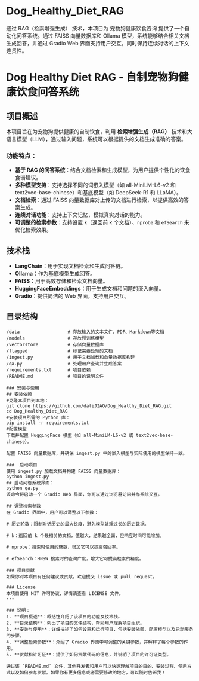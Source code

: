 # Dog_Healthy_Diet_RAG
通过 RAG（检索增强生成） 技术，本项目为 宠物狗健康饮食咨询 提供了一个自动化问答系统。通过 FAISS 向量数据库和 Ollama 模型，系统能够结合相关文档生成回答，并通过 Gradio Web 界面支持用户交互，同时保持连续对话的上下文连贯性。
# Dog Healthy Diet RAG - 自制宠物狗健康饮食问答系统

## 项目概述
本项目旨在为宠物狗提供健康的自制饮食，利用 **检索增强生成（RAG）** 技术和大语言模型（LLM），通过输入问题，系统可以根据提供的文档生成准确的答案。

### 功能特点：
- **基于 RAG 的问答系统**：结合文档检索和生成模型，为用户提供个性化的饮食食谱建议。
- **多种模型支持**：支持选择不同的词嵌入模型（如 all-MiniLM-L6-v2 和 text2vec-base-chinese）和基底模型（如 DeepSeek-R1 和 LLaMA）。
- **文档检索**：通过 FAISS 向量数据库对上传的文档进行检索，以提供高效的答案生成。
- **连续对话功能**：支持上下文记忆，模拟真实对话的能力。
- **可调整的检索参数**：支持设置 `k`（返回前 k 个文档）、`nprobe` 和 `efSearch` 来优化检索效果。

## 技术栈
- **LangChain**：用于实现文档检索和生成问答链。
- **Ollama**：作为基底模型生成回答。
- **FAISS**：用于高效存储和检索文档向量。
- **HuggingFaceEmbeddings**：用于生成文档和问题的嵌入向量。
- **Gradio**：提供简洁的 Web 界面，支持用户交互。

## 目录结构

```plaintext
/data                  # 存放输入的文本文件、PDF、Markdown等文档
/models                # 存放预训练模型
/vectorstore           # 存储向量数据库
/flagged               # 标记需要处理的文档
/ingest.py             # 用于文档加载和向量数据库构建
/qa.py                 # 处理用户查询并生成答案
/requirements.txt      # 项目依赖
/README.md             # 项目的说明文件

### 安装与使用
## 安装依赖
#克隆本项目到本地：
git clone https://github.com/daliJIAO/Dog_Healthy_Diet_RAG.git
cd Dog_Healthy_Diet_RAG
#安装项目所需的 Python 库：
pip install -r requirements.txt
#配置模型
下载并配置 HuggingFace 模型（如 all-MiniLM-L6-v2 或 text2vec-base-chinese）。

配置 FAISS 向量数据库，并确保 ingest.py 中的嵌入模型与实际使用的模型保持一致。

###  启动项目
使用 ingest.py 加载文档并构建 FAISS 向量数据库：
python ingest.py
## 启动问答系统界面：
python qa.py
该命令将启动一个 Gradio Web 界面，你可以通过浏览器访问并与系统交互。

## 调整检索参数
在 Gradio 界面中，用户可以调整以下参数：

# 历史轮数：限制对话历史的最大长度，避免模型处理过长的历史数据。

# k：返回前 k 个最相关的文档，值越大，结果越全面，但响应时间可能增加。

# nprobe：搜索时使用的簇数，增加它可以提高召回率。

# efSearch：HNSW 搜索时的查询广度，增大它可提高检索的精度。

### 项目贡献
如果你对本项目有任何建议或贡献，欢迎提交 issue 或 pull request。

### License
本项目使用 MIT 许可协议，详情请查看 LICENSE 文件。
---

### 说明：
1. **项目概述**：概括性介绍了该项目的功能及技术栈。
2. **目录结构**：列出了项目的文件结构，帮助用户理解项目组织。
3. **安装与使用**：详细描述了如何设置和运行项目，包括安装依赖、配置模型以及启动服务的步骤。
4. **调整检索参数**：介绍了 Gradio 界面中可调整的关键参数，并解释了每个参数的作用。
5. **贡献和许可证**：提供了如何贡献代码的信息，并说明了项目的许可证类型。

通过该 `README.md` 文件，其他开发者和用户可以快速理解项目的目的、安装过程、使用方式以及如何参与贡献。如果你有更多信息或者需要修改的地方，可以随时告诉我！
